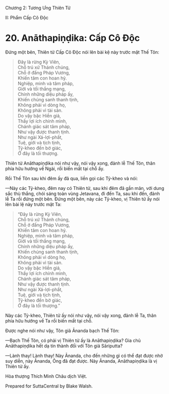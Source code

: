  

Chương 2: Tương Ưng Thiên Tử

II: Phẩm Cấp Cô Ðộc

# 20\. Anāthapiṇḍika: Cấp Cô Ðộc

Ðứng một bên, Thiên tử Cấp Cô Ðộc nói lên bài kệ này trước mặt Thế Tôn:

> Ðây là rừng Kỳ Viên,  
> Chỗ trú xứ Thánh chúng,  
> Chỗ ở đấng Pháp Vương,  
> Khiến tâm con hoan hỷ.  
> Nghiệp, minh và tâm pháp,  
> Giới và tối thắng mạng,  
> Chính những diệu pháp ấy,  
> Khiến chúng sanh thanh tịnh,  
> Không phải vì dòng họ,  
> Không phải vì tài sản.  
> Do vậy bậc Hiền giả,  
> Thấy lợi ích chính mình,  
> Chánh giác sát tâm pháp,  
> Như vậy được thanh tịnh.  
> Như ngài Xá-lợi-phất,  
> Tuệ, giới và tịch tịnh,  
> Tỷ-kheo đến bờ giác,  
> Ở đây là tối thượng.

Thiên tử Anāthapiṇḍika nói như vậy, nói vậy xong, đảnh lễ Thế Tôn, thân phía hữu hướng về Ngài, rồi biến mất tại chỗ ấy.

Rồi Thế Tôn sau khi đêm ấy đã qua, liền gọi các Tỷ-kheo và nói:

—Này các Tỷ-kheo, đêm nay có Thiên tử, sau khi đêm đã gần mãn, với dung sắc thù thắng, chói sáng toàn vùng Jetavana, đi đến Ta, sau khi đến, đảnh lễ Ta rồi đứng một bên. Ðứng một bên, này các Tỷ-kheo, vị Thiên tử ấy nói lên bài lệ này trước mặt Ta:

> “Ðây là rừng Kỳ Viên,  
> Chỗ trú xứ Thánh chúng,  
> Chỗ ở đấng Pháp Vương,  
> Khiến tâm con hoan hỷ.  
> Nghiệp, minh và tâm pháp,  
> Giới và tối thắng mạng,  
> Chính những diệu pháp ấy,  
> Khiến chúng sanh thanh tịnh,  
> Không phải vì dòng họ,  
> Không phải vì tài sản.  
> Do vậy bậc Hiền giả,  
> Thấy lợi ích chính mình,  
> Chánh giác sát tâm pháp,  
> Như vậy được thanh tịnh.  
> Như ngài Xá-lợi-phất,  
> Tuệ, giới và tịch tịnh,  
> Tỷ-kheo đến bờ giác,  
> Ở đây là tối thượng.”

Này các Tỷ-kheo, Thiên tử ấy nói như vậy, nói vậy xong, đảnh lễ Ta, thân phía hữu hướng về Ta rồi biến mất tại chỗ.

Ðược nghe nói như vậy, Tôn giả Ānanda bạch Thế Tôn:

—Bạch Thế Tôn, có phải vị Thiên tử ấy là Anāthapiṇḍika? Gia chủ Anāthapiṇḍika hết dạ tín thành đối với Tôn giả Sāriputta?

—Lành thay! Lành thay! Này Ānanda, cho đến những gì có thể đạt được nhờ suy diễn, này Ānanda, Ông đã đạt được. Này Ānanda, Anāthapiṇḍika là vị Thiên tử ấy.

Hòa thượng Thích Minh Châu dịch Việt.

Prepared for SuttaCentral by Blake Walsh.